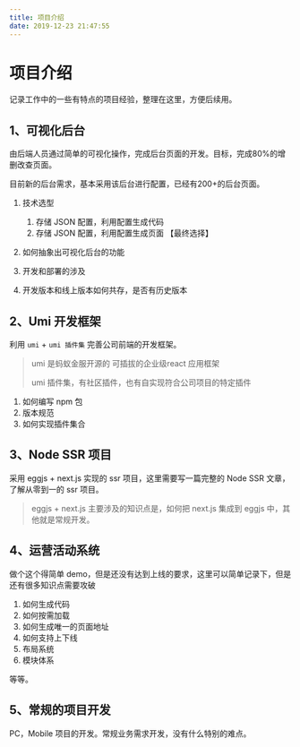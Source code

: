 ```yaml
---
title: 项目介绍
date: 2019-12-23 21:47:55
---
```


# 项目介绍

记录工作中的一些有特点的项目经验，整理在这里，方便后续用。



## 1、可视化后台

由后端人员通过简单的可视化操作，完成后台页面的开发。目标，完成80%的增删改查页面。

目前新的后台需求，基本采用该后台进行配置，已经有200+的后台页面。

1. 技术选型

   1. 存储 JSON 配置，利用配置生成代码
   2. 存储 JSON 配置，利用配置生成页面 【最终选择】

2. 如何抽象出可视化后台的功能

3. 开发和部署的涉及

4. 开发版本和线上版本如何共存，是否有历史版本

   



## 2、Umi 开发框架

利用 `umi` + `umi 插件集` 完善公司前端的开发框架。

> umi 是蚂蚁金服开源的 可插拔的企业级react 应用框架
>
> umi 插件集，有社区插件，也有自实现符合公司项目的特定插件

1. 如何编写 npm 包
2. 版本规范
3. 如何实现插件集合



## 3、Node SSR 项目

采用  eggjs + next.js 实现的 ssr 项目，这里需要写一篇完整的 Node SSR 文章，了解从零到一的 ssr 项目。

> eggjs + next.js 主要涉及的知识点是，如何把 next.js 集成到 eggjs 中，其他就是常规开发。



## 4、运营活动系统

做个这个得简单 demo，但是还没有达到上线的要求，这里可以简单记录下，但是还有很多知识点需要攻破

1. 如何生成代码
2. 如何按需加载
3. 如何生成唯一的页面地址
4. 如何支持上下线
5. 布局系统
6. 模块体系

等等。



## 5、常规的项目开发

PC，Mobile 项目的开发。常规业务需求开发，没有什么特别的难点。
